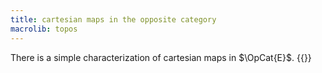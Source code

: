 ```yaml
---
title: cartesian maps in the opposite category
macrolib: topos
---
```


There is a simple characterization of cartesian maps in $\OpCat{E}$.
{{<child frct-0020>}}

